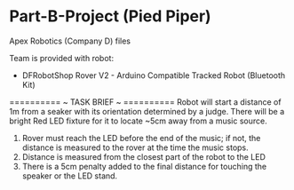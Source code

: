 # Part-B-Project (Pied Piper)
Apex Robotics (Company D) files

Team is provided with robot:
 - DFRobotShop Rover V2 - Arduino Compatible Tracked Robot (Bluetooth Kit)

========== ~ TASK BRIEF ~ ==========
Robot will start a distance of 1m from a seaker with its orientation determined by a judge.
There will be a bright Red LED fixture for it to locate ~5cm away from a music source.

1. Rover must reach the LED before the end of the music; if not, the distance is measured to
the rover at the time the music stops.
2. Distance is measured from the closest part of the robot to the LED
3. There is a 5cm penalty added to the final distance for touching the speaker or the LED stand.
